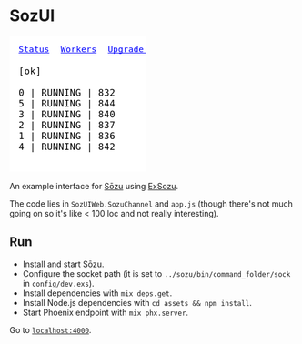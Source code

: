 # SozUI

![I didn't call it "APrettyUIForSozu".](https://github.com/evuez/sozui/raw/master/screenshot.png)

An example interface for [Sōzu](https://github.com/sozu-proxy/sozu) using [ExSozu](https://github.com/evuez/exsozu).

The code lies in `SozUIWeb.SozuChannel` and `app.js` (though there's not much going on so it's like < 100 loc and not really interesting).

## Run

  * Install and start Sōzu.
  * Configure the socket path (it is set to `../sozu/bin/command_folder/sock` in `config/dev.exs`).
  * Install dependencies with `mix deps.get`.
  * Install Node.js dependencies with `cd assets && npm install`.
  * Start Phoenix endpoint with `mix phx.server`.

Go to [`localhost:4000`](http://localhost:4000).
